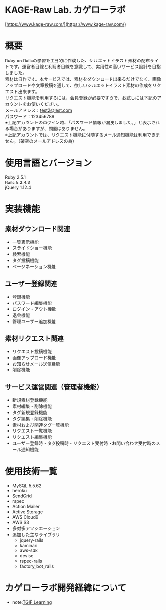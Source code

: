# **KAGE-Raw Lab.**  **カゲローラボ**  
[https://www.kage-raw.com/](https://www.kage-raw.com/)

# 概要

Ruby on Railsの学習を主目的に作成した、シルエットイラスト素材の配布サイトです。運営者目線と利用者目線を意識して、実用性の高いサービス設計を目指しました。  
素材は自作です。本サービスでは、素材をダウンロード出来るだけでなく、画像アップロードや文章投稿を通して、欲しいシルエットイラスト素材の作成をリクエスト出来ます。  
リクエスト機能を利用するには、会員登録が必要ですので、お試しには下記のアカウントをお使いください。  
メールアドレス：test2@test.com  
パスワード：123456789  
※上記アカウントのログイン時、「パスワード情報が漏洩しました。」と表示される場合がありますが、問題はありません。  
※上記アカウントでは、リクエスト機能に付随するメール通知機能は利用できません。（架空のメールアドレスの為）

# 使用言語とバージョン  
Ruby 2.5.1  
Rails 5.2.4.3  
jQuery 1.12.4  


# 実装機能
## 素材ダウンロード関連
* 一覧表示機能
* スライドショー機能
* 検索機能
* タグ投稿機能
* ページネーション機能

## ユーザー登録関連
* 登録機能
* パスワード編集機能
* ログイン・アウト機能
* 退会機能
* 管理ユーザー追加機能

## 素材リクエスト関連
* リクエスト投稿機能  
* 画像アップロード機能
* お知らせメール送信機能
* 削除機能

## サービス運営関連（管理者機能）
* 新規素材登録機能
* 素材編集・削除機能
* タグ新規登録機能
* タグ編集・削除機能
* 素材および関連タグ一覧機能
* リクエスト一覧機能
* リクエスト編集機能
* ユーザー登録時・タグ投稿時・リクエスト受付時・お問い合わせ受付時のメール通知機能

# 使用技術一覧
* MySQL 5.5.62
* heroku
* SendGrid
* rspec
* Action Mailer
* Active Storage 
* AWS Cloud9
* AWS S3
* 多対多アソシエーション
* 追加した主なライブラリ
    * jquery-rails
    * kaminari
    * aws-sdk
    * devise
    * rspec-rails
    * factory_bot_rails

# カゲローラボ開発経緯について
* note:[TGIF Learning](https://note.com/tgif_learning/n/n4bf5e6d56665)